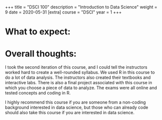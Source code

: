 +++
title = "DSCI 100"
description = "Introduction to Data Science"
weight = 9
date = 2020-05-31
[extra]
course = "DSCI"
year = 1
+++

# What to expect: 

# Overall thoughts: 
I took the second iteration of this course, and I could tell the instructors worked hard to create a well-rounded syllabus. We used R in this course to do a lot of data analysis. The instructors also created their textbooks and interactive labs. There is also a final project associated with this course in which you choose a piece of data to analyze. The exams were all online and tested concepts and coding in R.

I highly recommend this course if you are someone from a non-coding background interested in data science, but those who can already code should also take this course if you are interested in data science. 
